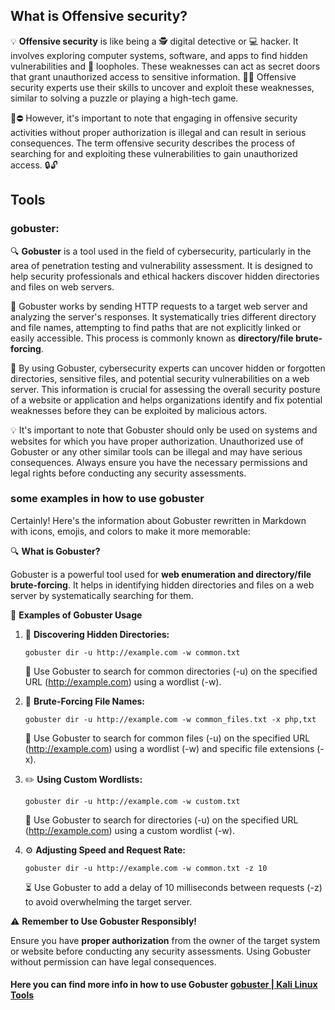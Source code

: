 
## What is Offensive security?

💡 **Offensive security** is like being a 🕵️ digital detective or 💻 hacker. It involves exploring computer systems, software, and apps to find hidden vulnerabilities and 🚪 loopholes. These weaknesses can act as secret doors that grant unauthorized access to sensitive information. 🕵️‍♂️ Offensive security experts use their skills to uncover and exploit these weaknesses, similar to solving a puzzle or playing a high-tech game. 

🚫⛔ However, it's important to note that engaging in offensive security activities without proper authorization is illegal and can result in serious consequences. The term offensive security describes the process of searching for and exploiting these vulnerabilities to gain unauthorized access. 🔒🔓

## Tools 

### gobuster:

🔍 **Gobuster** is a tool used in the field of cybersecurity, particularly in the area of penetration testing and vulnerability assessment. It is designed to help security professionals and ethical hackers discover hidden directories and files on web servers.

🔎 Gobuster works by sending HTTP requests to a target web server and analyzing the server's responses. It systematically tries different directory and file names, attempting to find paths that are not explicitly linked or easily accessible. This process is commonly known as **directory/file brute-forcing**.

🚀 By using Gobuster, cybersecurity experts can uncover hidden or forgotten directories, sensitive files, and potential security vulnerabilities on a web server. This information is crucial for assessing the overall security posture of a website or application and helps organizations identify and fix potential weaknesses before they can be exploited by malicious actors.

💡 It's important to note that Gobuster should only be used on systems and websites for which you have proper authorization. Unauthorized use of Gobuster or any other similar tools can be illegal and may have serious consequences. Always ensure you have the necessary permissions and legal rights before conducting any security assessments.

### some examples in how to use gobuster

Certainly! Here's the information about Gobuster rewritten in Markdown with icons, emojis, and colors to make it more memorable:

🔍 **What is Gobuster?**

Gobuster is a powerful tool used for **web enumeration and directory/file brute-forcing**. It helps in identifying hidden directories and files on a web server by systematically searching for them.

🔎 **Examples of Gobuster Usage**

1. 📂 **Discovering Hidden Directories:**
   ```
   gobuster dir -u http://example.com -w common.txt
   ```
   🚀 Use Gobuster to search for common directories (-u) on the specified URL (http://example.com) using a wordlist (-w). 

2. 📄 **Brute-Forcing File Names:**
   ```
   gobuster dir -u http://example.com -w common_files.txt -x php,txt
   ```
   🔐 Use Gobuster to search for common files (-u) on the specified URL (http://example.com) using a wordlist (-w) and specific file extensions (-x).

3. ✏️ **Using Custom Wordlists:**
   ```
   gobuster dir -u http://example.com -w custom.txt
   ```
   📝 Use Gobuster to search for directories (-u) on the specified URL (http://example.com) using a custom wordlist (-w).

4. ⚙️ **Adjusting Speed and Request Rate:**
   ```
   gobuster dir -u http://example.com -w common.txt -z 10
   ```
   ⏳ Use Gobuster to add a delay of 10 milliseconds between requests (-z) to avoid overwhelming the target server.

⚠️ **Remember to Use Gobuster Responsibly!**

Ensure you have **proper authorization** from the owner of the target system or website before conducting any security assessments. Using Gobuster without permission can have legal consequences.

#### Here you can find more info in how to use Gobuster [gobuster | Kali Linux Tools](https://www.kali.org/tools/gobuster/)